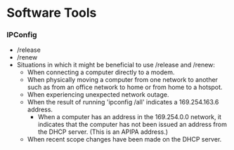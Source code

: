 # Software Tools

### **IPConfig**

* /release
* /renew
* Situations in which it might be beneficial to use /release and /renew:
  * When connecting a computer directly to a modem. 
  * When physically moving a computer from one network to another such as from an office network to home or from home to a hotspot. 
  * When experiencing unexpected network outage. 
  * When the result of running 'ipconfig /all' indicates a 169.254.163.6 address. 
    * When a computer has an address in the 169.254.0.0 network, it indicates that the computer has not been issued an address from the DHCP server. \(This is an APIPA address.\)
  * When recent scope changes have been made on the DHCP server.

